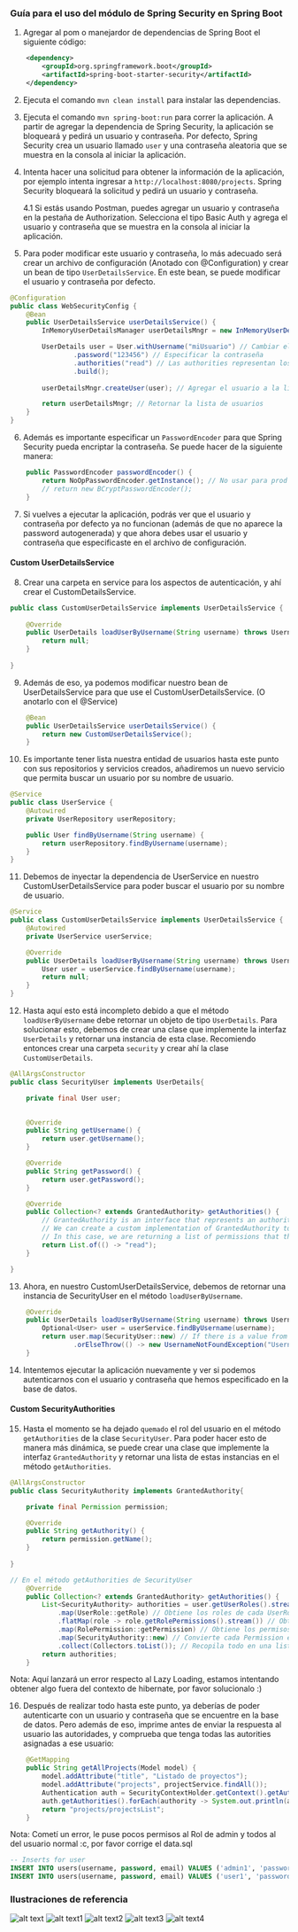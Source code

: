### Guía para el uso del módulo de Spring Security en Spring Boot

1. Agregar al pom o manejardor de dependencias de Spring Boot el siguiente código:
```xml
    <dependency>
        <groupId>org.springframework.boot</groupId>
        <artifactId>spring-boot-starter-security</artifactId>
    </dependency>
```

2. Ejecuta el comando `mvn clean install` para instalar las dependencias.

3. Ejecuta el comando `mvn spring-boot:run` para correr la aplicación. A partir de agregar la dependencia de Spring Security, la aplicación se bloqueará y pedirá un usuario y contraseña. Por defecto, Spring Security crea un usuario llamado `user` y una contraseña aleatoria que se muestra en la consola al iniciar la aplicación.

4. Intenta hacer una solicitud para obtener la información de la aplicación, por ejemplo intenta ingresar a `http://localhost:8080/projects`. Spring Security bloqueará la solicitud y pedirá un usuario y contraseña.

    4.1 Si estás usando Postman, puedes agregar un usuario y contraseña en la pestaña de Authorization. Selecciona el tipo Basic Auth y agrega el usuario y contraseña que se muestra en la consola al iniciar la aplicación.

5. Para poder modificar este usuario y contraseña, lo más adecuado será crear un archivo de configuración (Anotado con @Configuration) y crear un bean de tipo `UserDetailsService`. En este bean, se puede modificar el usuario y contraseña por defecto.

```java	
@Configuration
public class WebSecurityConfig {
    @Bean
    public UserDetailsService userDetailsService() {
        InMemoryUserDetailsManager userDetailsMngr = new InMemoryUserDetailsManager();

        UserDetails user = User.withUsername("miUsuario") // Cambiar el usuario
                .password("123456") // Especificar la contraseña
                .authorities("read") // Las authorities representan los roles o permisos que tiene el usuario
                .build();
        
        userDetailsMngr.createUser(user); // Agregar el usuario a la lista de usuarios

        return userDetailsMngr; // Retornar la lista de usuarios
    }
}
```

6. Además es importante especificar un `PasswordEncoder` para que Spring Security pueda encriptar la contraseña. Se puede hacer de la siguiente manera:

```java
    public PasswordEncoder passwordEncoder() {
        return NoOpPasswordEncoder.getInstance(); // No usar para prod
        // return new BCryptPasswordEncoder();
    }
```

7. Si vuelves a ejecutar la aplicación, podrás ver que el usuario y contraseña por defecto ya no funcionan (además de que no aparece la password autogenerada) y que ahora debes usar el usuario y contraseña que especificaste en el archivo de configuración.

#### Custom UserDetailsService

8. Crear una carpeta en service para los aspectos de autenticación, y ahí crear el CustomDetailsService.

```java
public class CustomUserDetailsService implements UserDetailsService {
    
    @Override
    public UserDetails loadUserByUsername(String username) throws UsernameNotFoundException {
        return null;
    }
    
}
```

9. Además de eso, ya podemos modificar nuestro bean de UserDetailsService para que use el CustomUserDetailsService. (O anotarlo con el @Service)

```java
    @Bean
    public UserDetailsService userDetailsService() {
        return new CustomUserDetailsService();
    }
```

10. Es importante tener lista nuestra entidad de usuarios hasta este punto con sus repositorios y servicios creados, añadiremos un nuevo servicio que permita buscar un usuario por su nombre de usuario.

```java
@Service
public class UserService {
    @Autowired
    private UserRepository userRepository;

    public User findByUsername(String username) {
        return userRepository.findByUsername(username);
    }
}
```

11. Debemos de inyectar la dependencia de UserService en nuestro CustomUserDetailsService para poder buscar el usuario por su nombre de usuario.

```java
@Service
public class CustomUserDetailsService implements UserDetailsService {
    @Autowired
    private UserService userService;

    @Override
    public UserDetails loadUserByUsername(String username) throws UsernameNotFoundException {
        User user = userService.findByUsername(username);
        return null;
    }
}
```

12. Hasta aquí esto está incompleto debido a que el método `loadUserByUsername` debe retornar un objeto de tipo `UserDetails`. Para solucionar esto, debemos de crear una clase que implemente la interfaz `UserDetails` y retornar una instancia de esta clase. Recomiendo entonces crear una carpeta `security` y crear ahí la clase `CustomUserDetails`.

```java
@AllArgsConstructor
public class SecurityUser implements UserDetails{

    private final User user;

    
    @Override
    public String getUsername() {
        return user.getUsername();
    }

    @Override
    public String getPassword() {
        return user.getPassword();
    }

    @Override
    public Collection<? extends GrantedAuthority> getAuthorities() {
        // GrantedAuthority is an interface that represents an authority granted to an Authentication object. Kinda like a permission.
        // We can create a custom implementation of GrantedAuthority to represent our own permissions.
        // In this case, we are returning a list of permissions that the user has.
        return List.of(() -> "read");
    }

}
```

13. Ahora, en nuestro CustomUserDetailsService, debemos de retornar una instancia de SecurityUser en el método `loadUserByUsername`.

```java
    @Override
    public UserDetails loadUserByUsername(String username) throws UsernameNotFoundException {
        Optional<User> user = userService.findByUsername(username);
        return user.map(SecurityUser::new) // If there is a value from the Optional, create a new SecurityUser with that value
                .orElseThrow(() -> new UsernameNotFoundException("Username not found" + username));
    }
```

14. Intentemos ejecutar la aplicación nuevamente y ver si podemos autenticarnos con el usuario y contraseña que hemos especificado en la base de datos.

#### Custom SecurityAuthorities

15. Hasta el momento se ha dejado `quemado` el rol del usuario en el método `getAuthorities` de la clase `SecurityUser`. Para poder hacer esto de manera más dinámica, se puede crear una clase que implemente la interfaz `GrantedAuthority` y retornar una lista de estas instancias en el método `getAuthorities`.

```java
@AllArgsConstructor
public class SecurityAuthority implements GrantedAuthority{

    private final Permission permission;

    @Override
    public String getAuthority() {
        return permission.getName();
    }
    
}

// En el método getAuthorities de SecurityUser
    @Override
    public Collection<? extends GrantedAuthority> getAuthorities() {
        List<SecurityAuthority> authorities = user.getUserRoles().stream()
            .map(UserRole::getRole) // Obtiene los roles de cada UserRole
            .flatMap(role -> role.getRolePermissions().stream()) // Obtiene los RolePermissions de cada Role
            .map(RolePermission::getPermission) // Obtiene los permisos de cada RolePermission
            .map(SecurityAuthority::new) // Convierte cada Permission en un SecurityAuthority
            .collect(Collectors.toList()); // Recopila todo en una lista
        return authorities;
    }
```

Nota: Aquí lanzará un error respecto al Lazy Loading, estamos intentando obtener algo fuera del contexto de hibernate, por favor solucionalo :)

16. Después de realizar todo hasta este punto, ya deberías de poder autenticarte con un usuario y contraseña que se encuentre en la base de datos. Pero además de eso, imprime antes de enviar la respuesta al usuario las autoridades, y comprueba que tenga todas las autorities asignadas a ese usuario:

```java
    @GetMapping
    public String getAllProjects(Model model) {
        model.addAttribute("title", "Listado de proyectos");
        model.addAttribute("projects", projectService.findAll());
        Authentication auth = SecurityContextHolder.getContext().getAuthentication();
        auth.getAuthorities().forEach(authority -> System.out.println(authority.getAuthority()));
        return "projects/projectsList";
    }
```

Nota: Cometí un error, le puse pocos permisos al Rol de admin y todos al del usuario normal :c, por favor corrige el data.sql

```sql
-- Inserts for user
INSERT INTO users(username, password, email) VALUES ('admin1', 'password1', 'email@email.com');
INSERT INTO users(username, password, email) VALUES ('user1', 'password1', 'emailuser@email.com');
```




### Ilustraciones de referencia
![alt text](/imagesmd/image.png)
![alt text1](/imagesmd/image1.png)
![alt text2](/imagesmd/image2.png)
![alt text3](/imagesmd/image3.png)
![alt text4](/imagesmd/image4.png)